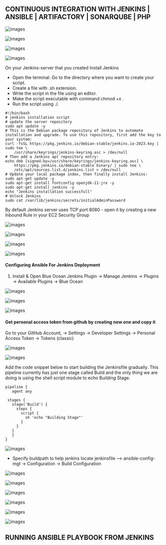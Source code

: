 ## CONTINUOUS INTEGRATION WITH JENKINS | ANSIBLE | ARTIFACTORY | SONARQUBE | PHP
![images](images/Screenshot_1.png)

![images](images/Screenshot_20.png)


![images](images/Screenshot_4.png)

![images](images/Screenshot_5.png)


On your Jenkins-server that you created Install Jenkins


 - Open the terminal. Go to the directory where you want to create your script.
 - Create a file with .sh extension.
 - Write the script in the file using an editor.
 - Make the script executable with command chmod +x <fileName>.
 - Run the script using ./<fileName>.

```
#!/bin/bash
# jenkins installation script
# update the server repository
sudo apt update -y
# This is the Debian package repository of Jenkins to automate installation and upgrade. To use this repository, first add the key to your system:
curl -fsSL https://pkg.jenkins.io/debian-stable/jenkins.io-2023.key | sudo tee \
    /usr/share/keyrings/jenkins-keyring.asc > /dev/null
# Then add a Jenkins apt repository entry:
echo deb [signed-by=/usr/share/keyrings/jenkins-keyring.asc] \
    https://pkg.jenkins.io/debian-stable binary/ | sudo tee \
    /etc/apt/sources.list.d/jenkins.list > /dev/null
# Update your local package index, then finally install Jenkins:
sudo apt-get update -y
sudo apt-get install fontconfig openjdk-11-jre -y
sudo apt-get install jenkins -y
echo "Jenkins installation successfull"
# Unlock Jenkins
sudo cat /var/lib/jenkins/secrets/initialAdminPassword

```

By default Jenkins server uses TCP port 8080 - open it by creating a new Inbound Rule in your EC2 Security Group

![images](images/Screenshot_7.png)

![images](images/Screenshot_8.png)

![images](images/Screenshot_9.png)

![images](images/Screenshot_10.png)


#### Configuring Ansible For Jenkins Deployment

1. Install & Open Blue Ocean Jenkins Plugin -> Manage Jenkins -> Plugins -> Available Plugins -> Blue Ocean

![images](images/Screenshot_11.png)

![images](images/Screenshot_12.png)

![images](images/Screenshot_13.png)


#### Get personal access token from github by creating new one and copy it

Go to your GitHub Account, -> Settings -> Developer Settings -> Personal Access Token -> Tokens (classic)


![images](images/Screenshot_17.png)


![images](images/image.png)

 Add the code snippet below to start building the Jenkinsfile gradually. This pipeline currently has just one stage called Build and the only thing we are doing is using the shell script module to echo Building Stage.

 ```
 pipeline {
    agent any

  stages {
    stage('Build') {
      steps {
        script {
          sh 'echo "Building Stage"'
        }
      }
    }
    }
}
 ```

![images](images/Screenshot_21.png)

- Specify buildpath to help jenkins locate jenkinsfile --> ansible-config-mgt -> Configuration -> Build Configuration

![images](images/Screenshot_22.png)

![images](images/Screenshot_23.png)


![images](images/Screenshot_25.png)

![images](images/Screenshot_26.png)

![images](images/Screenshot_27.png)

![images](images/Screenshot_28.png)


## RUNNING ANSIBLE PLAYBOOK FROM JENKINS

